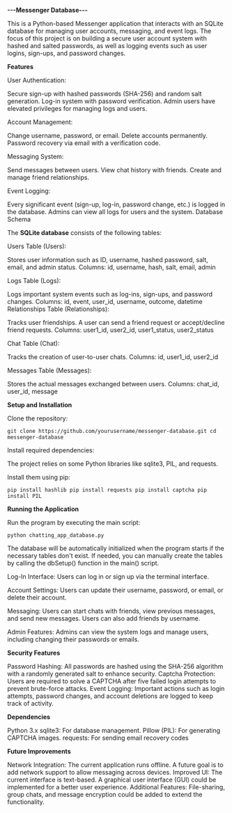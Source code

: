 **---Messenger Database---**

This is a Python-based Messenger application that interacts with an SQLite database for managing user accounts, messaging, and event logs.
The focus of this project is on building a secure user account system with hashed and salted passwords, as well as logging events such as user logins, sign-ups, and password changes.

**Features**

User Authentication:

Secure sign-up with hashed passwords (SHA-256) and random salt generation.
Log-in system with password verification.
Admin users have elevated privileges for managing logs and users.

Account Management:

Change username, password, or email.
Delete accounts permanently.
Password recovery via email with a verification code.

Messaging System:

Send messages between users.
View chat history with friends.
Create and manage friend relationships.

Event Logging:

Every significant event (sign-up, log-in, password change, etc.) is logged in the database.
Admins can view all logs for users and the system.
Database Schema

The **SQLite database** consists of the following tables:

Users Table (Users):

Stores user information such as ID, username, hashed password, salt, email, and admin status.
Columns: id, username, hash, salt, email, admin

Logs Table (Logs):

Logs important system events such as log-ins, sign-ups, and password changes.
Columns: id, event, user_id, username, outcome, datetime
Relationships Table (Relationships):

Tracks user friendships. A user can send a friend request or accept/decline friend requests.
Columns: user1_id, user2_id, user1_status, user2_status

Chat Table (Chat):

Tracks the creation of user-to-user chats.
Columns: id, user1_id, user2_id

Messages Table (Messages):

Stores the actual messages exchanged between users.
Columns: chat_id, user_id, message

**Setup and Installation**

Clone the repository:

`
git clone https://github.com/yourusername/messenger-database.git
cd messenger-database
`

Install required dependencies:

The project relies on some Python libraries like sqlite3, PIL, and requests.

Install them using pip:

`
pip install hashlib
pip install requests
pip install captcha
pip install PIL
`

**Running the Application**

Run the program by executing the main script:

`
python chatting_app_database.py
`

The database will be automatically initialized when the program starts if the necessary tables don't exist.
If needed, you can manually create the tables by calling the dbSetup() function in the main() script.

Log-In Interface:
Users can log in or sign up via the terminal interface.

Account Settings:
Users can update their username, password, or email, or delete their account.

Messaging:
Users can start chats with friends, view previous messages, and send new messages.
Users can also add friends by username.

Admin Features:
Admins can view the system logs and manage users, including changing their passwords or emails.

**Security Features**

Password Hashing: All passwords are hashed using the SHA-256 algorithm with a randomly generated salt to enhance security.
Captcha Protection: Users are required to solve a CAPTCHA after five failed login attempts to prevent brute-force attacks.
Event Logging: Important actions such as login attempts, password changes, and account deletions are logged to keep track of activity.

**Dependencies**

Python 3.x
sqlite3: For database management.
Pillow (PIL): For generating CAPTCHA images.
requests: For sending email recovery codes

**Future Improvements**

Network Integration: The current application runs offline. A future goal is to add network support to allow messaging across devices.
Improved UI: The current interface is text-based. A graphical user interface (GUI) could be implemented for a better user experience.
Additional Features: File-sharing, group chats, and message encryption could be added to extend the functionality.
